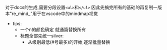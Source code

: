 对于docs的生成,需要分段设置`<ul>`和`</ul>` 因此先搞完所有的基础的再复制一版本"re_mind_"用于在vscode中的mindmap视觉

- tips: 
  - 一个n的颜色确定 就通篇替换所有
  - 标题全部先统一silver:
    - 从级别最低(#号最多)的开始,逐渐批量替换
